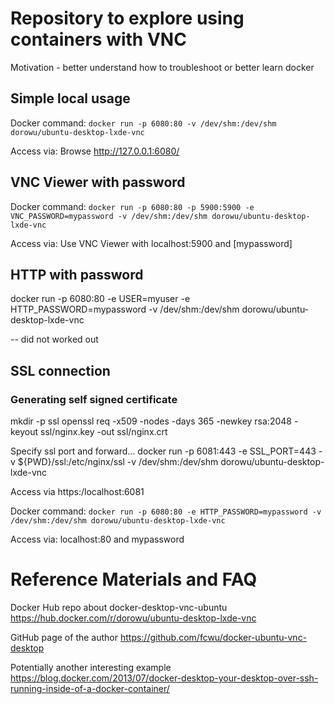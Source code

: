 # Repository to explore using containers with VNC

Motivation - better understand how to troubleshoot or better learn docker

## Simple local usage

Docker command:
`docker run -p 6080:80 -v /dev/shm:/dev/shm dorowu/ubuntu-desktop-lxde-vnc`

Access via:
Browse http://127.0.0.1:6080/

## VNC Viewer with password

Docker command:
`docker run -p 6080:80 -p 5900:5900 -e VNC_PASSWORD=mypassword -v /dev/shm:/dev/shm dorowu/ubuntu-desktop-lxde-vnc`

Access via:
Use VNC Viewer with localhost:5900 and [mypassword]

## HTTP with password

docker run -p 6080:80 -e USER=myuser -e HTTP_PASSWORD=mypassword -v /dev/shm:/dev/shm dorowu/ubuntu-desktop-lxde-vnc

-- did not worked out

## SSL connection 

### Generating self signed certificate

mkdir -p ssl
openssl req -x509 -nodes -days 365 -newkey rsa:2048 -keyout ssl/nginx.key -out ssl/nginx.crt

Specify ssl port and forward...
docker run -p 6081:443 -e SSL_PORT=443 -v ${PWD}/ssl:/etc/nginx/ssl -v /dev/shm:/dev/shm dorowu/ubuntu-desktop-lxde-vnc

Access via https:/localhost:6081

Docker command:
`docker run -p 6080:80 -e HTTP_PASSWORD=mypassword -v /dev/shm:/dev/shm dorowu/ubuntu-desktop-lxde-vnc`

Access via:
localhost:80 and mypassword



# Reference Materials and FAQ

Docker Hub repo about docker-desktop-vnc-ubuntu
https://hub.docker.com/r/dorowu/ubuntu-desktop-lxde-vnc

GitHub page of the author
https://github.com/fcwu/docker-ubuntu-vnc-desktop

Potentially another interesting example
https://blog.docker.com/2013/07/docker-desktop-your-desktop-over-ssh-running-inside-of-a-docker-container/



